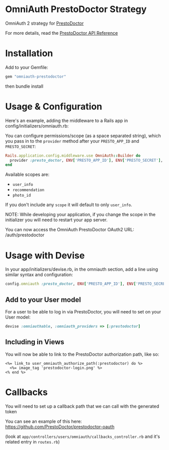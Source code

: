 # OmniAuth PrestoDoctor Strategy

OmniAuth 2 strategy for [PrestoDoctor](https://prestodoctor.com/)

For more details, read the [PrestoDoctor API Reference](https://prestodoctor.com/docs)

# Installation

Add to your Gemfile:

```ruby
gem "omniauth-prestodoctor"
```

then bundle install

# Usage & Configuration

Here's an example, adding the middleware to a Rails app in config/initializers/omniauth.rb:

You can configure permissions/scope (as a space separated string),
which you pass in to the `provider` method after your `PRESTO_APP_ID` and `PRESTO_SECRET`:

```ruby
Rails.application.config.middleware.use OmniAuth::Builder do
  provider :presto_doctor, ENV['PRESTO_APP_ID'], ENV['PRESTO_SECRET'], scope: 'user_info recommendation photo_id'
end
```

Available scopes are:

- `user_info`
- `recommendation`
- `photo_id`

If you don't include any `scope` it will default to only `user_info`.

NOTE: While developing your application, if you change the scope in the initializer you will need to restart your app server.

You can now access the OmniAuth PrestoDoctor OAuth2 URL: /auth/prestodoctor

# Usage with Devise

In your app/initializers/devise.rb, in the omniauth section, add a line using similar syntax and configuration:

```ruby
config.omniauth :presto_doctor, ENV['PRESTO_APP_ID'], ENV['PRESTO_SECRET'], scope: 'user_info recommendation photo_id'
```

## Add to your User model

For a user to be able to log in via PrestoDoctor, you will need to set on your User model:

```ruby
devise :omniauthable, :omniauth_providers => [:prestodoctor]
```

## Including in Views

You will now be able to link to the PrestoDoctor authorization path, like so:

```erb
<%= link_to user_omniauth_authorize_path(:prestodoctor) do %>
  <%= image_tag 'prestodoctor-login.png' %>
<% end %>
```

# Callbacks

You will need to set up a callback path that we can call with the generated token

You can see an example of this here: https://github.com/PrestoDoctor/prestodoctor-oauth

(look at `app/controllers/users/omniauth/callbacks_controller.rb` and it's related entry in `routes.rb`)
